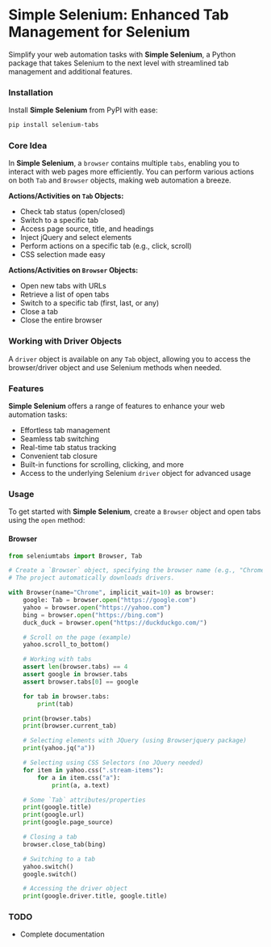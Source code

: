 # Simple Selenium: Enhanced Tab Management for Selenium

Simplify your web automation tasks with **Simple Selenium**, a Python package that takes Selenium to the next level with streamlined tab management and additional features.

### Installation

Install **Simple Selenium** from PyPI with ease:

```bash
pip install selenium-tabs
```

### Core Idea

In **Simple Selenium**, a `browser` contains multiple `tabs`, enabling you to interact with web pages more efficiently. You can perform various actions on both `Tab` and `Browser` objects, making web automation a breeze.

**Actions/Activities on `Tab` Objects:**
- Check tab status (open/closed)
- Switch to a specific tab
- Access page source, title, and headings
- Inject jQuery and select elements
- Perform actions on a specific tab (e.g., click, scroll)
- CSS selection made easy

**Actions/Activities on `Browser` Objects:**
- Open new tabs with URLs
- Retrieve a list of open tabs
- Switch to a specific tab (first, last, or any)
- Close a tab
- Close the entire browser

### Working with Driver Objects

A `driver` object is available on any `Tab` object, allowing you to access the browser/driver object and use Selenium methods when needed.

### Features

**Simple Selenium** offers a range of features to enhance your web automation tasks:
- Effortless tab management
- Seamless tab switching
- Real-time tab status tracking
- Convenient tab closure
- Built-in functions for scrolling, clicking, and more
- Access to the underlying Selenium `driver` object for advanced usage

### Usage

To get started with **Simple Selenium**, create a `Browser` object and open tabs using the `open` method:

#### Browser

```python
from seleniumtabs import Browser, Tab

# Create a `Browser` object, specifying the browser name (e.g., "Chrome").
# The project automatically downloads drivers.

with Browser(name="Chrome", implicit_wait=10) as browser:
    google: Tab = browser.open("https://google.com")
    yahoo = browser.open("https://yahoo.com")
    bing = browser.open("https://bing.com")
    duck_duck = browser.open("https://duckduckgo.com/")

    # Scroll on the page (example)
    yahoo.scroll_to_bottom()

    # Working with tabs
    assert len(browser.tabs) == 4
    assert google in browser.tabs
    assert browser.tabs[0] == google

    for tab in browser.tabs:
        print(tab)

    print(browser.tabs)
    print(browser.current_tab)

    # Selecting elements with JQuery (using Browserjquery package)
    print(yahoo.jq("a"))

    # Selecting using CSS Selectors (no JQuery needed)
    for item in yahoo.css(".stream-items"):
        for a in item.css("a"):
            print(a, a.text)

    # Some `Tab` attributes/properties
    print(google.title)
    print(google.url)
    print(google.page_source)

    # Closing a tab
    browser.close_tab(bing)

    # Switching to a tab
    yahoo.switch()
    google.switch()

    # Accessing the driver object
    print(google.driver.title, google.title)
```

### TODO

- Complete documentation
